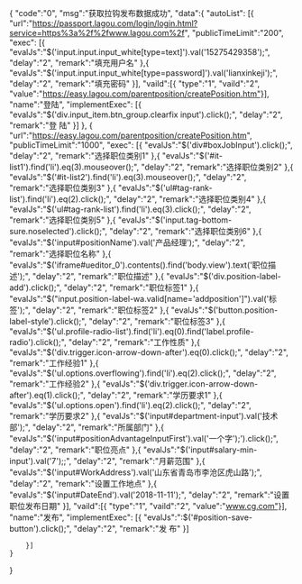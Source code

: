 {
	"code":"0",
	"msg":"获取拉钩发布数据成功",
	"data":{
		"autoList":
		[{
			"url":"https://passport.lagou.com/login/login.html?service=https%3a%2f%2fwww.lagou.com%2f",
			"publicTimeLimit":"200",
			"exec":
			[{
				"evalJs":"$('input.input.input_white[type=text]').val('15275429358');",
				"delay":"2",
				"remark":"填充用户名"
			},{
				"evalJs":"$('input.input.input_white[type=password]').val('lianxinkeji');",
				"delay":"2",
				"remark":"填充密码"
			}],
			"vaild":[{
				"type":"1",
				"vaild":"2",
				"value":"https://easy.lagou.com/parentposition/createPosition.htm"}],
			"name":"登陆",
			"implementExec":
			[{
				"evalJs":"$('div.input_item.btn_group.clearfix input').click();",
				"delay":"2",
				"remark":"登 陆"
			}]
		},
		{
			"url":"https://easy.lagou.com/parentposition/createPosition.htm",
			"publicTimeLimit":"1000",
			"exec":
			[{
				"evalJs":"$('div#boxJobInput').click();",
				"delay":"2",
				"remark":"选择职位类别1"
			},{
				"evalJs":"$('#it-list1').find('li').eq(3).mouseover();",
				"delay":"2",
				"remark":"选择职位类别2"
			},{
				"evalJs":"$('#it-list2').find('li').eq(3).mouseover();",
				"delay":"2",
				"remark":"选择职位类别3"
			},{
				"evalJs":"$('ul#tag-rank-list').find('li').eq(2).click();",
				"delay":"2",
				"remark":"选择职位类别4"
			},{
				"evalJs":"$('ul#tag-rank-list').find('li').eq(3).click();",
				"delay":"2",
				"remark":"选择职位类别5"
			},{
				"evalJs":"$('input.tag-bottom-sure.noselected').click();",
				"delay":"2",
				"remark":"选择职位类别6"
			},{
				"evalJs":"$('input#positionName').val('产品经理');",
				"delay":"2",
				"remark":"选择职位名称"
			},{
				"evalJs":"$('iframe#ueditor_0').contents().find('body.view').text('职位描述');",
				"delay":"2",
				"remark":"职位描述"
			},{
				"evalJs":"$('div.position-label-add').click();",
				"delay":"2",
				"remark":"职位标签1"
			},{
				"evalJs":"$(\"input.position-label-wa.valid[name='addposition']\").val('标签');",
				"delay":"2",
				"remark":"职位标签2"
			},{
				"evalJs":"$('button.position-label-style').click();",
				"delay":"2",
				"remark":"职位标签3"
			},{
				"evalJs":"$('ul.profile-radio-list').find('li').eq(0).find('label.profile-radio').click();",
				"delay":"2",
				"remark":"工作性质"
			},{
				"evalJs":"$('div.trigger.icon-arrow-down-after').eq(0).click();",
				"delay":"2",
				"remark":"工作经验1"
			},{
				"evalJs":"$('ul.options.overflowing').find('li').eq(2).click();",
				"delay":"2",
				"remark":"工作经验2"
			},{
				"evalJs":"$('div.trigger.icon-arrow-down-after').eq(1).click();",
				"delay":"2",
				"remark":"学历要求1"
			},{
				"evalJs":"$('ul.options.open').find('li').eq(2).click();",
				"delay":"2",
				"remark":"学历要求2"
			},{
				"evalJs":"$('input#department-input').val('技术部');",
				"delay":"2",
				"remark":"所属部门"
			},{
				"evalJs":"$('input#positionAdvantageInputFirst').val('一个字');').click();",
				"delay":"2",
				"remark":"职位亮点"
			},{
				"evalJs":"$('input#salary-min-input').val('7');;",
				"delay":"2",
				"remark":"月薪范围"
			},{
				"evalJs":"$('input#WorkAddress').val('山东省青岛市李沧区虎山路');",
				"delay":"2",
				"remark":"设置工作地点"
			},{
				"evalJs":"$('input#DateEnd').val('2018-11-11');",
				"delay":"2",
				"remark":"设置职位发布日期"
			}],
			"vaild":[{
				"type":"1",
				"vaild":"2",
				"value":"www.cg.com"}],
			"name":"发布",
			"implementExec":
			[{
				"evalJs":":$('#position-save-button').click();",
				"delay":"2",
				"remark":"发 布"
			}]

		}]
	}
}
